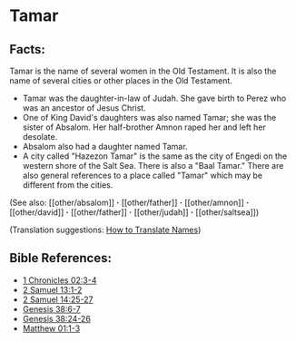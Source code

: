# Tamar #

## Facts: ##

Tamar is the name of several women in the Old Testament. It is also the name of several cities or other places in the Old Testament.
* Tamar was the daughter-in-law of Judah. She gave birth to Perez who was an ancestor of Jesus Christ.
* One of King David's daughters was also named Tamar; she was the sister of Absalom. Her half-brother Amnon raped her and left her desolate.
* Absalom also had a daughter named Tamar.
* A city called "Hazezon Tamar" is the same as the city of Engedi on the western shore of the Salt Sea. There is also a "Baal Tamar." There are also general references to a place called "Tamar" which may be different from the cities.

(See also: [[other/absalom]] **·** [[other/father]] **·** [[other/amnon]] **·** [[other/david]] **·** [[other/father]] **·** [[other/judah]] **·** [[other/saltsea]])

(Translation suggestions: [How to Translate Names](en/ta-vol1/translate/man/translate-names))

## Bible References: ##

* [1 Chronicles 02:3-4](en/tn/1ch/help/02/03)
* [2 Samuel 13:1-2](en/tn/2sa/help/13/01)
* [2 Samuel 14:25-27](en/tn/2sa/help/14/25)
* [Genesis 38:6-7](en/tn/gen/help/38/06)
* [Genesis 38:24-26](en/tn/gen/help/38/24)
* [Matthew 01:1-3](en/tn/mat/help/01/01)